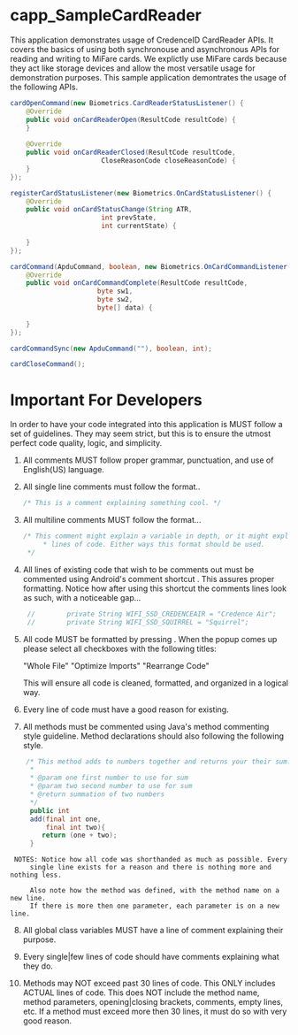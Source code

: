 # capp_SampleCardReader

This application demonstrates usage of CredenceID CardReader APIs. It covers the basics of using both synchronouse and
asynchronous APIs for reading and writing to MiFare cards. We explictly use MiFare cards because they act like storage
devices and allow the most versatile usage for demonstration purposes. This sample application demontrates the usage of
the following APIs.


```java
cardOpenCommand(new Biometrics.CardReaderStatusListener() {
	@Override
	public void onCardReaderOpen(ResultCode resultCode) {
	}
    
	@Override
	public void onCardReaderClosed(ResultCode resultCode,
				       CloseReasonCode closeReasonCode) {
	}
});

registerCardStatusListener(new Biometrics.OnCardStatusListener() {
	@Override
	public void onCardStatusChange(String ATR,
				       int prevState,
				       int currentState) {
		
	}
});

cardCommand(ApduCommand, boolean, new Biometrics.OnCardCommandListener() {
	@Override
	public void onCardCommandComplete(ResultCode resultCode,
					  byte sw1,
					  byte sw2,
					  byte[] data) {
				
	}
});

cardCommandSync(new ApduCommand(""), boolean, int);

cardCloseCommand();
```

# Important For Developers
In order to have your code integrated into this application is MUST follow a set
of guidelines. They may seem strict, but this is to ensure the utmost perfect 
code quality, logic, and simplicity.

1.  All comments MUST follow proper grammar, punctuation, and use of English(US)
		language.

2.  All single line comments must follow the format..
    ```java
    /* This is a comment explaining something cool. */
    ```

3.  All multiline comments MUST follow the format...
    ```java
    /* This comment might explain a variable in depth, or it might explain a few
		 * lines of code. Either ways this format should be used.
     */
     ```

4.  All lines of existing code that wish to be comments out must be commented 
		using Android's comment shortcut <Ctrl-/>. This assures proper formatting. 
		Notice how after using this shortcut the comments lines look as such, with a
		noticeable gap...
    ```java
     //        private String WIFI_SSD_CREDENCEAIR = "Credence Air";
     //        private String WIFI_SSD_SQUIRREL = "Squirrel";
     ```

5.  All code MUST be formatted by pressing <Shift-Ctrl-Alt-l>. When the popup
		comes up please select all checkboxes with the following titles:

    "Whole File"
    "Optimize Imports"
    "Rearrange Code"

    This will ensure all code is cleaned, formatted, and organized in a logical
		way.

6.  Every line of code must have a good reason for existing.

7.  All methods must be commented using Java's method commenting style 
		guideline. Method declarations should also following the
		following style.
```java
    /* This method adds to numbers together and returns your their sum.
     *
     * @param one first number to use for sum
     * @param two second number to use for sum
     * @return summation of two numbers
     */
     public int
     add(final int one,
     	 final int two){
        return (one + two);
     }
 ```

     NOTES: Notice how all code was shorthanded as much as possible. Every 
		 single line exists for a reason and there is nothing more and nothing less.
		 
		 Also note how the method was defined, with the method name on a new line.
		 If there is more then one parameter, each parameter is on a new line.

8.  All global class variables MUST have a line of comment explaining their
		purpose.

9.  Every single|few lines of code should have comments explaining what they do.

10. Methods may NOT exceed past 30 lines of code. This ONLY includes ACTUAL
		lines of code. This does NOT include the method name, method parameters, 
		opening|closing brackets, comments, empty lines, etc. If a method must exceed
		more then 30 lines, it must do so with very good reason.
